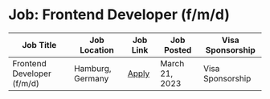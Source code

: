 # Job: Frontend Developer (f/m/d)

| Job Title | Job Location | Job Link | Job Posted | Visa Sponsorship |
| --- | --- | --- | --- | --- |
| Frontend Developer (f/m/d) | Hamburg, Germany | [Apply](https://applike-group.com/jobs/?j_id=a2dba7da-f3b9-44c3-bb03-b01bddb00a6e) | March 21, 2023 | Visa Sponsorship |
